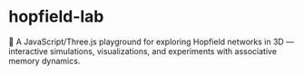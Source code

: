 # hopfield-lab
🧠 A JavaScript/Three.js playground for exploring Hopfield networks in 3D — interactive simulations, visualizations, and experiments with associative memory dynamics.
